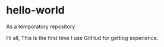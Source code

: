 # hello-world
As a temporatory repository

Hi all,
This is the first time I use GitHud for getting experience.
